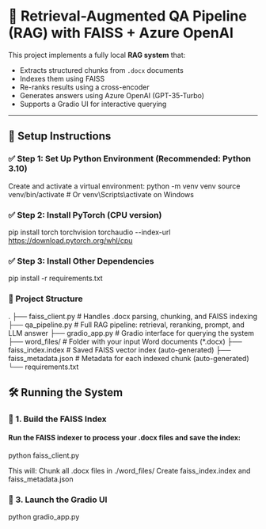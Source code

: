 # 🧠 Retrieval-Augmented QA Pipeline (RAG) with FAISS + Azure OpenAI

This project implements a fully local **RAG system** that:
- Extracts structured chunks from `.docx` documents
- Indexes them using FAISS
- Re-ranks results using a cross-encoder
- Generates answers using Azure OpenAI (GPT-35-Turbo)
- Supports a Gradio UI for interactive querying

---

## 🚀 Setup Instructions

### ✅ Step 1: Set Up Python Environment (Recommended: Python 3.10)

Create and activate a virtual environment:
python -m venv venv
source venv/bin/activate  # Or venv\\Scripts\\activate on Windows

### ✅ Step 2: Install PyTorch (CPU version)
pip install torch torchvision torchaudio --index-url https://download.pytorch.org/whl/cpu

### ✅ Step 3: Install Other Dependencies
pip install -r requirements.txt

### 🧩 Project Structure
.
├── faiss_client.py        # Handles .docx parsing, chunking, and FAISS indexing
├── qa_pipeline.py         # Full RAG pipeline: retrieval, reranking, prompt, and LLM answer
├── gradio_app.py          # Gradio interface for querying the system
├── word_files/            # Folder with your input Word documents (*.docx)
├── faiss_index.index      # Saved FAISS vector index (auto-generated)
├── faiss_metadata.json    # Metadata for each indexed chunk (auto-generated)
└── requirements.txt



## 🛠️ Running the System

### 🔹 1. Build the FAISS Index
#### Run the FAISS indexer to process your .docx files and save the index:
python faiss_client.py

This will:
Chunk all .docx files in ./word_files/
Create faiss_index.index and faiss_metadata.json

### 🔹 3. Launch the Gradio UI
python gradio_app.py
